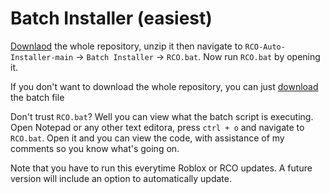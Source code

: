 # Batch Installer (easiest)
[Downlaod](https://github.com/ShashTheEpic/RCO-Auto-Installer/archive/refs/tags/v1.1.0.zip) the whole repository, unzip it then navigate to `RCO-Auto-Installer-main` -> `Batch Installer` -> `RCO.bat`. Now run `RCO.bat` by opening it.

If you don't want to download the whole repository, you can just [download](https://github.com/ShashTheEpic/RCO-Auto-Installer/edit/main/Batch%20Installer/RCO.bat) the batch file

Don't trust `RCO.bat`? Well you can view what the batch script is executing. Open Notepad or any other text editora, press `ctrl + o` and navigate to `RCO.bat`. Open it and you can view the code, with assistance of my comments so you know what's going on.

 Note that you have to run this everytime Roblox or RCO updates. A future version will include an option to automatically update.
